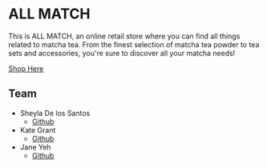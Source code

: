 # ALL MATCH

This is ALL MATCH, an online retail store where you can find all things related to matcha tea. From the finest selection of matcha tea powder to tea sets and accessories, you're sure to discover all your matcha needs!

[Shop Here](https://matcha-shop.herokuapp.com/)

## Team

- Sheyla De los Santos
  - [Github](https://github.com/ssshhheeeyyy)
- Kate Grant
  - [Github](https://github.com/kate-grant)
- Jane Yeh
  - [Github](https://github.com/j-yeh)
